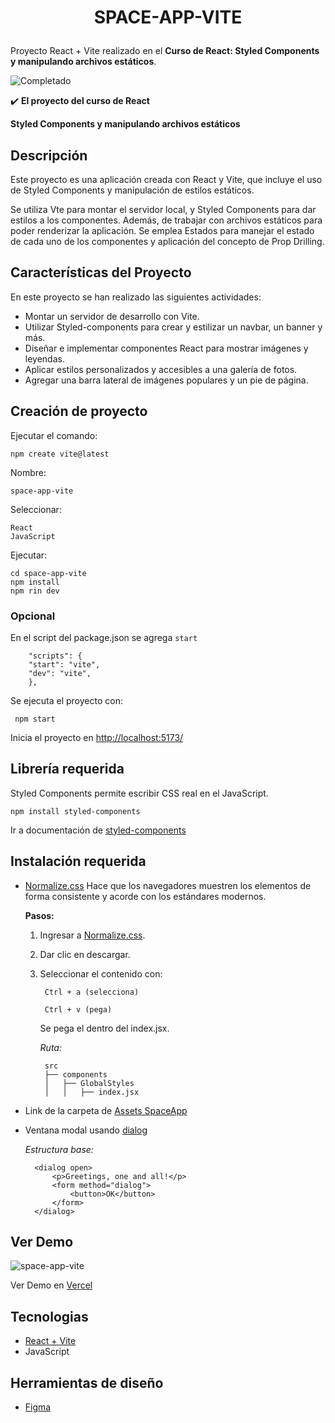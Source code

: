 # <p align="center">SPACE-APP-VITE</p>

Proyecto React + Vite realizado en el **Curso de
React: Styled Components y manipulando archivos estáticos**.

![Completado](https://img.shields.io/badge/status-completado-brightgreen) 

✔️ **El proyecto del curso de React**

**Styled Components y manipulando archivos estáticos**

## Descripción
Este proyecto es una aplicación creada con React y Vite, que incluye el uso de Styled Components y manipulación de estilos estáticos. 

Se utiliza Vte para montar el servidor local, y Styled Components para dar estilos a los componentes. Además, de trabajar con archivos estáticos para poder renderizar la aplicación. Se emplea Estados para manejar el estado de cada uno de los componentes y aplicación del concepto de Prop Drilling.

## Características del Proyecto
En este proyecto se han realizado las siguientes actividades:

* Montar un servidor de desarrollo con Vite.
* Utilizar Styled-components para crear y estilizar un navbar, un banner y más.
* Diseñar e implementar componentes React para mostrar imágenes y leyendas.
* Aplicar estilos personalizados y accesibles a una galería de fotos.
* Agregar una barra lateral de imágenes populares y un pie de página.

## Creación de proyecto
Ejecutar el comando:

    npm create vite@latest

Nombre: 
    
    space-app-vite

Seleccionar:

    React
    JavaScript
Ejecutar:

    cd space-app-vite
    npm install
    npm rin dev

### Opcional
En el script del package.json se agrega `start` 

        "scripts": {
        "start": "vite",
        "dev": "vite",
        },

Se ejecuta el proyecto con:

     npm start
Inicia el proyecto en [http://localhost:5173/](http://localhost:5173/) 

## Librería requerida
Styled Components permite escribir CSS real en el JavaScript.

    npm install styled-components
Ir a documentación de [styled-components](https://styled-components.com/docs/basics)

## Instalación requerida
* [Normalize.css](https://necolas.github.io/normalize.css/)
Hace que los navegadores muestren los elementos de forma consistente y acorde con los estándares modernos.

    **Pasos:**
    1. Ingresar a [Normalize.css](https://necolas.github.io/normalize.css/).
    2. Dar clic en descargar.
    3. Seleccionar el contenido con:
    
            Ctrl + a (selecciona)

            Ctrl + v (pega)

        Se pega el dentro del index.jsx.

        *Ruta:*

            src
            ├── components
            │   ├── GlobalStyles
            │   │   ├── index.jsx
    
* Link de la carpeta de [Assets SpaceApp](https://drive.google.com/drive/folders/1Sq2S9xfNB-CMVWKvZ8nh8SYiiowV-Q8z)

* Ventana modal usando [dialog](https://developer.mozilla.org/en-US/docs/Web/HTML/Element/dialog)

    *Estructura base:*

        <dialog open>
            <p>Greetings, one and all!</p>
            <form method="dialog">
                <button>OK</button>
            </form>
        </dialog>

## Ver Demo

![space-app-vite](https://github.com/Mariq12/space-app-vite/assets/101030215/eac4b4bf-cb1d-4a90-bd51-80ba471c1163)

Ver Demo en [Vercel](https://space-app-vite-two.vercel.app/)

## Tecnologias
* [React + Vite](https://vitejs.dev/guide/)
* JavaScript

## Herramientas de diseño
* [Figma](https://www.figma.com/design/XNTKwHN8pHqilZFEjfkYMN/2069---SpaceApp-%7C-React%3A-styled-components-y-manipulaci%C3%B3n-de-archivos-est%C3%A1ticos?node-id=130-2593)
